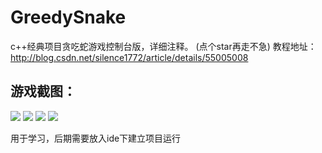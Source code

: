 # GreedySnake
c++经典项目贪吃蛇游戏控制台版，详细注释。
(点个star再走不急)
教程地址：http://blog.csdn.net/silence1772/article/details/55005008

## 游戏截图：
![](https://github.com/silence1772/GreedySnake/raw/master/shot01.jpg)
![](https://github.com/silence1772/GreedySnake/raw/master/shot02.jpg)
![](https://github.com/silence1772/GreedySnake/raw/master/shot03.gif)
![](https://github.com/silence1772/GreedySnake/raw/master/shot04.gif)


用于学习，后期需要放入ide下建立项目运行